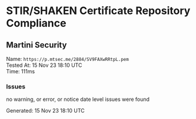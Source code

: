 # STIR/SHAKEN Certificate Repository Compliance

## Martini Security

Name: `https://p.mtsec.me/2884/SV9FAXwRRtpL.pem`\
Tested At: 15 Nov 23 18:10 UTC\
Time: 111ms

### Issues

no warning, or error, or notice date level issues were found

Generated: 15 Nov 23 18:10 UTC
